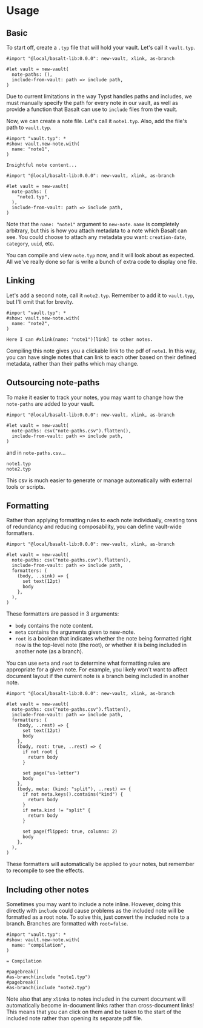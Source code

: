 # Usage

## Basic

To start off, create a `.typ` file that will hold your vault.
Let's call it `vault.typ`.

```typ
#import "@local/basalt-lib:0.0.0": new-vault, xlink, as-branch

#let vault = new-vault(
  note-paths: (),
  include-from-vault: path => include path,
)
```

Due to current limitations in the way Typst handles paths and includes,
we must manually specify the path for every note in our vault,
as well as provide a function that Basalt can use to `include` files from the vault.

Now, we can create a note file.
Let's call it `note1.typ`.
Also, add the file's path to `vault.typ`.

```typ
#import "vault.typ": *
#show: vault.new-note.with(
  name: "note1",
)

Insightful note content...
```

```typ
#import "@local/basalt-lib:0.0.0": new-vault, xlink, as-branch

#let vault = new-vault(
  note-paths: (
    "note1.typ",
  ),
  include-from-vault: path => include path,
)
```

Note that the `name: "note1"` argument to `new-note`.
`name` is completely arbitrary, but this is how you attach metadata to a note which Basalt can see.
You could choose to attach any metadata you want: `creation-date`, `category`, `uuid`, etc.

You can compile and view `note.typ` now, and it will look about as expected.
All we've really done so far is write a bunch of extra code to display one file.

## Linking

Let's add a second note,
call it `note2.typ`.
Remember to add it to `vault.typ`, but I'll omit that for brevity.

```typ
#import "vault.typ": *
#show: vault.new-note.with(
  name: "note2",
)

Here I can #xlink(name: "note1")[link] to other notes.
```

Compiling this note gives you a clickable link to the pdf of `note1`.
In this way, you can have single notes that can link to each other based on their defined metadata,
rather than their paths which may change.

## Outsourcing note-paths

To make it easier to track your notes,
you may want to change how the `note-paths` are added to your vault.

```typ
#import "@local/basalt-lib:0.0.0": new-vault, xlink, as-branch

#let vault = new-vault(
  note-paths: csv("note-paths.csv").flatten(),
  include-from-vault: path => include path,
)
```

and in `note-paths.csv`...

```csv
note1.typ
note2.typ
```

This csv is much easier to generate or manage automatically with external tools or scripts.

## Formatting

Rather than applying formatting rules to each note individually,
creating tons of redundancy and reducing composability,
you can define vault-wide formatters.

```typ
#import "@local/basalt-lib:0.0.0": new-vault, xlink, as-branch

#let vault = new-vault(
  note-paths: csv("note-paths.csv").flatten(),
  include-from-vault: path => include path,
  formatters: (
    (body, ..sink) => {
      set text(12pt)
      body
    },
  ),
)
```

These formatters are passed in 3 arguments:
+ `body` contains the note content.
+ `meta` contains the arguments given to new-note.
+ `root` is a boolean that indicates whether the note being formatted right now is the top-level note (the root), or whether it is being included in another note (as a branch).

You can use `meta` and `root` to determine what formatting rules are appropriate for a given note.
For example, you likely won't want to affect document layout if the current note is a branch being included in another note.

```typ
#import "@local/basalt-lib:0.0.0": new-vault, xlink, as-branch

#let vault = new-vault(
  note-paths: csv("note-paths.csv").flatten(),
  include-from-vault: path => include path,
  formatters: (
    (body, ..rest) => {
      set text(12pt)
      body
    },
    (body, root: true, ..rest) => {
      if not root {
        return body
      }

      set page("us-letter")
      body
    },
    (body, meta: (kind: "split"), ..rest) => {
      if not meta.keys().contains("kind") {
        return body
      }
      if meta.kind != "split" {
        return body
      }

      set page(flipped: true, columns: 2)
      body
    },
  ),
)
```

These formatters will automatically be applied to your notes,
but remember to recompile to see the effects.

## Including other notes

Sometimes you may want to include a note inline.
However, doing this directly with `include` could cause problems as the included note will be formatted as a root note.
To solve this, just convert the included note to a branch.
Branches are formatted with `root=false`.

```typ
#import "vault.typ": *
#show: vault.new-note.with(
  name: "compilation",
)

= Compilation

#pagebreak()
#as-branch(include "note1.typ")
#pagebreak()
#as-branch(include "note2.typ")
```

Note also that any `xlink`s to notes included in the current document will automatically become in-document links rather than cross-document links!
This means that you can click on them and be taken to the start of the included note rather than opening its separate pdf file.
